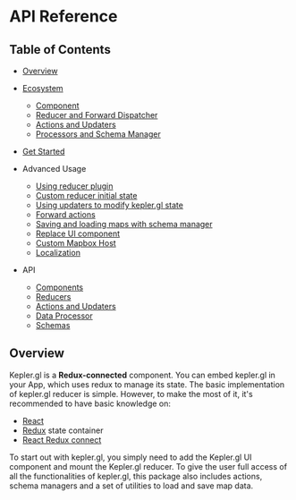 # API Reference

## Table of Contents

-  [Overview](./#overview)
-  [Ecosystem](./ecosystem.md)
    - [Component](./ecosystem.md#component)
    - [Reducer and Forward Dispatcher](./ecosystem.md#reducer-and-forward-dispatcher)
    - [Actions and Updaters](./ecosystem.md#actions-and-updaters)
    - [Processors and Schema Manager](./ecosystem.md#processors-and-schema-manager)

-  [Get Started](./get-started.md)

-  Advanced Usage
    - [Using reducer plugin](./advanced-usages/reducer-plugin.md)
    - [Custom reducer initial state](./advanced-usages/custom-initial-state.md)
    - [Using updaters to modify kepler.gl state](./advanced-usages/using-updaters.md)
    - [Forward actions](./advanced-usages/forward-actions.md)
    - [Saving and loading maps with schema manager](./advanced-usages/saving-loading-w-schema.md)
    - [Replace UI component](./advanced-usages/replace-ui-component.md)
    - [Custom Mapbox Host](./advanced-usages/custom-mapbox-host.md)
    - [Localization](./localization/README.md)

-  API
    - [Components](./components/README.md)
    - [Reducers](./reducers/README.md)
    - [Actions and Updaters](./actions/actions.md)
    - [Data Processor](./processors/processors.md)
    - [Schemas](./schemas/README.md)

## Overview

Kepler.gl is a __Redux-connected__ component. You can embed kepler.gl in your App, which uses redux to manage its state. The basic implementation of kepler.gl reducer is simple. However, to make the most of it, it's recommended to have basic knowledge on:

- [React](https://reactjs.org/)
- [Redux](https://redux.js.org/) state container
- [React Redux connect](https://react-redux.js.org/)

To start out with kepler.gl, you simply need to add the Kepler.gl UI component and mount the Kepler.gl reducer. To give the user full access of all the functionalities of kepler.gl, this package also includes actions, schema managers and a set of utilities to load and save map data.
